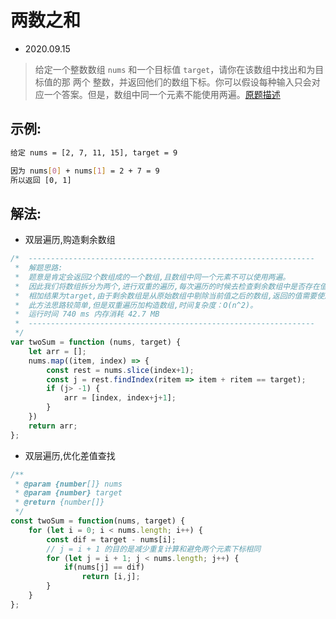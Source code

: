 # 两数之和

- 2020.09.15

> 给定一个整数数组 `nums` 和一个目标值 `target`，请你在该数组中找出和为目标值的那 两个 整数，并返回他们的数组下标。你可以假设每种输入只会对应一个答案。但是，数组中同一个元素不能使用两遍。[原题描述](https://leetcode-cn.com/problems/two-sum/)

## 示例:

```bash
给定 nums = [2, 7, 11, 15], target = 9

因为 nums[0] + nums[1] = 2 + 7 = 9
所以返回 [0, 1]
```

## 解法:

- 双层遍历,购造剩余数组

```js
/*  ----------------------------------------------------------------
 *  解题思路:
 *  题意是肯定会返回2个数组成的一个数组,且数组中同一个元素不可以使用两遍。
 *  因此我们将数组拆分为两个,进行双重的遍历,每次遍历的时候去检查剩余数组中是否存在值与当前值
 *  相加结果为target,由于剩余数组是从原始数组中剔除当前值之后的数组,返回的值需要使用index+1+j
 *  此方法思路较简单,但是双重遍历加构造数组,时间复杂度：O(n^2)。
 *  运行时间 740 ms 内存消耗 42.7 MB
 *  ----------------------------------------------------------------
 */
var twoSum = function (nums, target) {
    let arr = [];
    nums.map((item, index) => {
        const rest = nums.slice(index+1);
        const j = rest.findIndex(ritem => item + ritem == target);
        if (j> -1) {
            arr = [index, index+j+1];
        }
    })
    return arr;
};

```

- 双层遍历,优化差值查找

```js
/**
 * @param {number[]} nums
 * @param {number} target
 * @return {number[]}
 */
const twoSum = function(nums, target) {
    for (let i = 0; i < nums.length; i++) {
        const dif = target - nums[i];
        // j = i + 1 的目的是减少重复计算和避免两个元素下标相同
        for (let j = i + 1; j < nums.length; j++) {
            if(nums[j] == dif)
                return [i,j];
        }
    }
};
```

